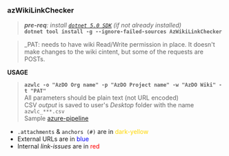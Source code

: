 ### azWikiLinkChecker

> _**pre-req**: install [`dotnet 5.0 SDK`](https://dotnet.microsoft.com/download/dotnet/5.0) (if not already installed)_   
**`dotnet tool install -g --ignore-failed-sources AzWikiLinkChecker`**   

> _PAT: needs to have wiki Read/Write permission in place. It doesn't make changes to the wiki cintent, but some of the requests are POSTs.

**USAGE**
> **`azwlc -o "AzDO Org name" -p "AzDO Project name" -w "AzDO Wiki" -t "PAT"`**   
  > All parameters should be plain text (not URL encoded)   
> CSV _output_ is saved to user's _Desktop_ folder with the name `azwlc_***.csv`   
> Sample [azure-pipeline](./azwlc_pipeline.yml)

- `.attachments` & `anchors (#)` are in <font color="gold">dark-yellow</font>   
- External URLs are in <font color="blue">blue</font>   
- Internal _link-issues_ are in <font color="red">red</font>   
